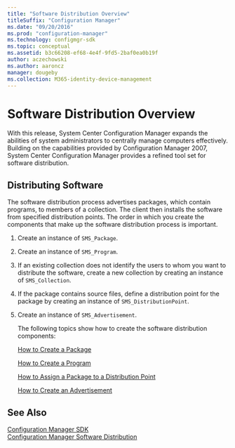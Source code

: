 ```yaml
---
title: "Software Distribution Overview"
titleSuffix: "Configuration Manager"
ms.date: "09/20/2016"
ms.prod: "configuration-manager"
ms.technology: configmgr-sdk
ms.topic: conceptual
ms.assetid: b3c66208-ef68-4e4f-9fd5-2baf0ea0b19f
author: aczechowski
ms.author: aaroncz
manager: dougeby
ms.collection: M365-identity-device-management
---
```

# Software Distribution Overview
With this release, System Center Configuration Manager expands the abilities of system administrators to centrally manage computers effectively. Building on the capabilities provided by Configuration Manager 2007, System Center Configuration Manager provides a refined tool set for software distribution.  

## Distributing Software  
 The software distribution process advertises packages, which contain programs, to members of a collection. The client then installs the software from specified distribution points. The order in which you create the components that make up the software distribution process is important.  

1. Create an instance of `SMS_Package`.  

2. Create an instance of `SMS_Program`.  

3. If an existing collection does not identify the users to whom you want to distribute the software, create a new collection by creating an instance of `SMS_Collection`.  

4. If the package contains source files, define a distribution point for the package by creating an instance of `SMS_DistributionPoint`.  

5. Create an instance of `SMS_Advertisement`.  

   The following topics show how to create the software distribution components:  

   [How to Create a Package](../../../../develop/core/servers/configure/how-to-create-a-package.md)  

   [How to Create a Program](../../../../develop/core/servers/configure/how-to-create-a-program.md)  

   [How to Assign a Package to a Distribution Point](../../../../develop/core/servers/configure/how-to-assign-a-package-to-a-distribution-point.md)  

   [How to Create an Advertisement](../../../../develop/core/servers/configure/how-to-create-an-advertisement.md)  

## See Also  
 [Configuration Manager SDK](../../../../develop/core/misc/system-center-configuration-manager-sdk.md)   
 [Configuration Manager Software Distribution](../../../../develop/core/servers/configure/software-distribution.md)

